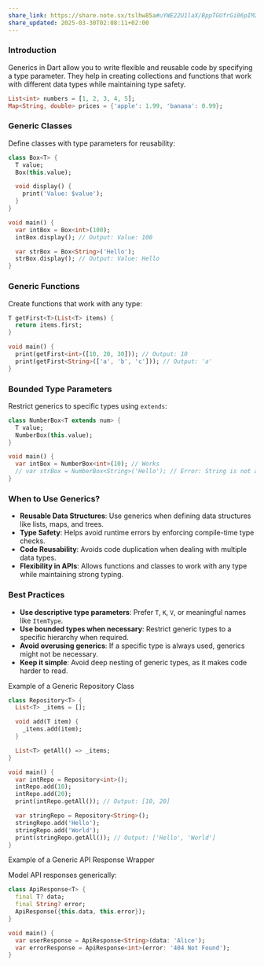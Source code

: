 ```yaml
---
share_link: https://share.note.sx/tslhw85a#uYWE22U1laX/BppTGUfrGi06pIM2kqGDanijtLS/75w
share_updated: 2025-03-30T02:08:11+02:00
---
```


### Introduction

Generics in Dart allow you to write flexible and reusable code by specifying a type parameter. They help in creating collections and functions that work with different data types while maintaining type safety.

```dart
List<int> numbers = [1, 2, 3, 4, 5];
Map<String, double> prices = {'apple': 1.99, 'banana': 0.99};
```

### Generic Classes

Define classes with type parameters for reusability:

```dart
class Box<T> {
  T value;
  Box(this.value);

  void display() {
    print('Value: $value');
  }
}

void main() {
  var intBox = Box<int>(100);
  intBox.display(); // Output: Value: 100

  var strBox = Box<String>('Hello');
  strBox.display(); // Output: Value: Hello
}
```

### Generic Functions

Create functions that work with any type:

```dart
T getFirst<T>(List<T> items) {
  return items.first;
}

void main() {
  print(getFirst<int>([10, 20, 30])); // Output: 10
  print(getFirst<String>(['a', 'b', 'c'])); // Output: 'a'
}
```

### Bounded Type Parameters

Restrict generics to specific types using `extends`:

```dart
class NumberBox<T extends num> {
  T value;
  NumberBox(this.value);
}

void main() {
  var intBox = NumberBox<int>(10); // Works
  // var strBox = NumberBox<String>('Hello'); // Error: String is not a subtype of num
}
```

### When to Use Generics?

- **Reusable Data Structures**: Use generics when defining data structures like lists, maps, and trees.
- **Type Safety**: Helps avoid runtime errors by enforcing compile-time type checks.
- **Code Reusability**: Avoids code duplication when dealing with multiple data types.
- **Flexibility in APIs**: Allows functions and classes to work with any type while maintaining strong typing.

### Best Practices

- **Use descriptive type parameters**: Prefer `T`, `K`, `V`, or meaningful names like `ItemType`.
- **Use bounded types when necessary**: Restrict generic types to a specific hierarchy when required.
- **Avoid overusing generics**: If a specific type is always used, generics might not be necessary.
- **Keep it simple**: Avoid deep nesting of generic types, as it makes code harder to read.

 
Example of a Generic Repository Class

```dart
class Repository<T> {
  List<T> _items = [];

  void add(T item) {
    _items.add(item);
  }

  List<T> getAll() => _items;
}

void main() {
  var intRepo = Repository<int>();
  intRepo.add(10);
  intRepo.add(20);
  print(intRepo.getAll()); // Output: [10, 20]

  var stringRepo = Repository<String>();
  stringRepo.add('Hello');
  stringRepo.add('World');
  print(stringRepo.getAll()); // Output: ['Hello', 'World']
}

```


Example of a Generic API Response Wrapper

Model API responses generically:

```dart
class ApiResponse<T> {
  final T? data;
  final String? error;
  ApiResponse({this.data, this.error});
}

void main() {
  var userResponse = ApiResponse<String>(data: 'Alice');
  var errorResponse = ApiResponse<int>(error: '404 Not Found');
}
```

